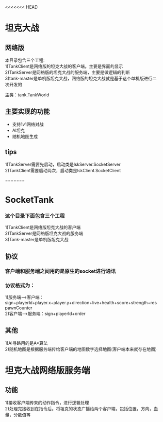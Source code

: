 <<<<<<< HEAD
# 坦克大战

## 网络版

本目录包含三个工程:<br>
1)TankClient是网络版的坦克大战的客户端，主要是界面的显示<br>
2)TankServer是网络版的坦克大战的服务端，主要是做逻辑的判断<br>
3)tank-master是单机版坦克大战，网络版的坦克大战就是基于这个单机版进行二次开发的<br>

主类：tank.TankWorld

## 主要实现的功能

+ 支持1v1网络对战
+ AI坦克
+ 随机地图生成

## tips<br>
1)TankServer需要先启动，启动类是lskServer.SocketServer<br>
2)TankClient需要启动两次，启动类是lskClient.SocketClient<br>


=======
# SocketTank<br>
### 这个目录下面包含三个工程<br>
1)TankClient是网络版坦克大战的客户端<br>
2)TankServer是网络版坦克大战的服务端<br>
3)Tank-master是单机版坦克大战<br>

## 协议
### 客户端和服务端之间用的是原生的socket进行通讯
### 协议格式为：
1)服务端——>客户端：sign+playerId+player.x+player.y+direction+live+health+score+strength+respawnCounter<br>
2)客户端——>服务端：sign+playerId+order<br>

## 其他
1)AI寻路用的是A*算法<br>
2)随机地图是根据服务端传给客户端的地图数字选择地图(客户端本来就存在地图)<br>



# 坦克大战网络版服务端

## 功能

1)接收客户端传来的动作指令，进行逻辑处理<br>
2)处理完接收到在指令后，将坦克的状态广播给两个客户端，包括位置，方向，血量，分数值等<br>





